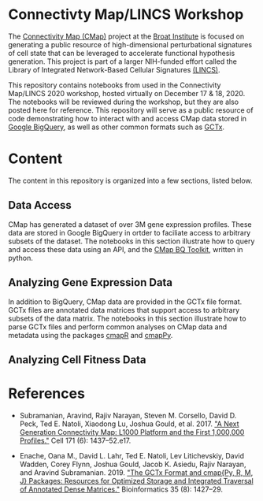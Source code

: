 # Connectivty Map/LINCS Workshop

The [Connectivity Map (CMap)](https://clue.io) project at the [Broat Institute](http://www.broadinstitute.org) is focused on generating a public resource of high-dimensional perturbational signatures of cell state that can be leveraged to accelerate functional hypothesis generation. This project is part of a larger NIH-funded effort called the Library of Integrated Network-Based Cellular Signatures [(LINCS)](https://lincsproject.org/).

This repository contains notebooks from used in the Connectivity Map/LINCS 2020 workshop, hosted virtually on December 17 & 18, 2020. The notebooks will be reviewed during the workshop, but they are also posted here for reference. This repository will serve as a public resource of code demonstrating how to interact with and access CMap data stored in [Google BigQuery](https://cloud.google.com/bigquery), as well as other common formats such as [GCTx](https://clue.io/connectopedia/gctx_format).


# Content

The content in this repository is organized into a few sections, listed below.

## Data Access

CMap has generated a dataset of over 3M gene expression profiles. These data are stored in Google BigQuery in ortder to faciliate access to arbitrary subsets of the dataset. The notebooks in this section illustrate how to query and access these data using an API, and the [CMap BQ Toolkit](https://cmapbq.readthedocs.io/en/latest/setup-guide.html), written in python. 

## Analyzing Gene Expression Data

In addition to BigQuery, CMap data are provided in the GCTx file format. GCTx files are annotated data matrices that support access to arbitrary subsets of the data matrix. The notebooks in this section illustrate how to parse GCTx files and perform common analyses on CMap data and metadata using the packages [cmapR](https://bioconductor.org/packages/release/bioc/html/cmapR.html) and [cmapPy](https://pypi.org/project/cmapPy/).

## Analyzing Cell Fitness Data



# References

* Subramanian, Aravind, Rajiv Narayan, Steven M. Corsello, David D. Peck, Ted E. Natoli, Xiaodong Lu, Joshua Gould, et al. 2017. ["A Next Generation Connectivity Map: L1000 Platform and the First 1,000,000 Profiles."](https://www.ncbi.nlm.nih.gov/pubmed/29195078) Cell 171 (6): 1437–52.e17.

* Enache, Oana M., David L. Lahr, Ted E. Natoli, Lev Litichevskiy, David Wadden, Corey Flynn, Joshua Gould, Jacob K. Asiedu, Rajiv Narayan, and Aravind Subramanian. 2019. ["The GCTx Format and cmap{Py, R, M, J} Packages: Resources for Optimized Storage and Integrated Traversal of Annotated Dense Matrices."](http://dx.doi.org/10.1093/bioinformatics/bty784) Bioinformatics  35 (8): 1427–29.
